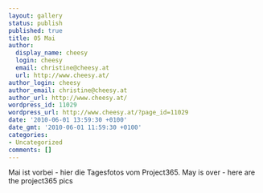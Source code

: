 ```yaml
---
layout: gallery
status: publish
published: true
title: 05 Mai
author:
  display_name: cheesy
  login: cheesy
  email: christine@cheesy.at
  url: http://www.cheesy.at/
author_login: cheesy
author_email: christine@cheesy.at
author_url: http://www.cheesy.at/
wordpress_id: 11029
wordpress_url: http://www.cheesy.at/?page_id=11029
date: '2010-06-01 13:59:30 +0100'
date_gmt: '2010-06-01 11:59:30 +0100'
categories:
- Uncategorized
comments: []
---
```

<!--:de-->Mai ist vorbei - hier die Tagesfotos vom Project365.
<!--:--><!--:en-->May is over - here are the project365 pics
<!--:-->
